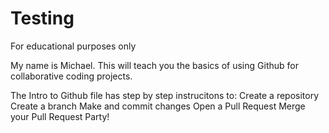 # Testing
For educational purposes only

My name is Michael. This will teach you the basics of using Github for collaborative coding projects. 

The Intro to Github file has step by step instrucitons to:
Create a repository
Create a branch
Make and commit changes
Open a Pull Request
Merge your Pull Request
Party!
